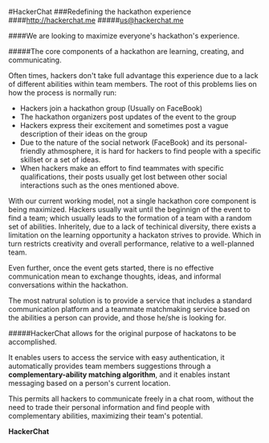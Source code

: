 #HackerChat
###Redefining the hackathon experience
####http://hackerchat.me
#####us@hackerchat.me


####We are looking to maximize everyone's hackathon's experience.


#####The core components of a hackathon are learning, creating, and communicating.

Often times, hackers don't take full advantage this experience due to a lack of different abilities within team members. The root of this problems lies on how the process is normally run:
- Hackers join a hackathon group (Usually on FaceBook)
- The hackathon organizers post updates of the event to the group
- Hackers express their excitement and sometimes post a vague description of their ideas on the group
- Due to the nature of the social network (FaceBook) and its personal-friendly athmosphere, it is hard for hackers to find people with a specific skillset or a set of ideas.
- When hackers make an effort to find teammates with specific qualifications, their posts usually get lost between other social interactions such as the ones mentioned above.

With our current working model, not a single hackathon core component is being maximized. Hackers usually wait until the beginnign of the event to find a team; which usually leads to the formation of a team with a random set of abilities. Inheritely, due to a lack of techinical diversity, there exists a limitation on the learning opportunity a hackaton strives to provide. Which in turn restricts creativity and overall performance, relative to a well-planned team.

Even further, once the event gets started, there is no effective communication mean to exchange thoughts, ideas, and informal conversations within the hackathon.

The most natrural solution is to provide a service that includes a standard communication platform and a teammate matchmaking service based on the abilities a person can provide, and those he/she is looking for.

#####HackerChat allows for the original purpose of hackatons to be accomplished.

It enables users to access the service with easy authentication, it automatically provides team members suggestions through a **complementary-ability matching algorithm**, and it enables instant messaging based on a person's current location.

This permits all hackers to communicate freely in a chat room, without the need to trade their personal information and find people with complementary abilities, maximizing their team's potential.

**HackerChat** 